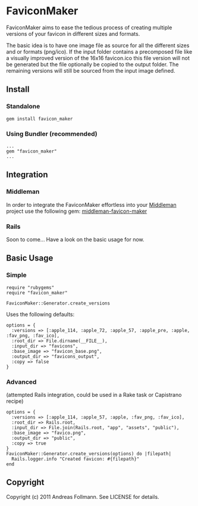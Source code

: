 FaviconMaker
============

FaviconMaker aims to ease the tedious process of creating multiple versions of your favicon in different sizes and formats.

The basic idea is to have one image file as source for all the different sizes and or formats (png/ico). If the input folder contains a precomposed file like a visually improved version of the 16x16 favicon.ico this file version will not be generated but the file optionally be copied to the output folder. The remaining versions will still be sourced from the input image defined.

## Install
### Standalone
    gem install favicon_maker

### Using Bundler (recommended)
    ...
    gem "favicon_maker"
    ...

## Integration
### Middleman
In order to integrate the FaviconMaker effortless into your [Middleman](https://github.com/tdreyno/middleman) project use the following gem: [middleman-favicon-maker](https://github.com/follmann/middleman-favicon-maker)
### Rails
Soon to come... Have a look on the basic usage for now.

## Basic Usage
### Simple
    require "rubygems"
    require "favicon_maker"
    
    FaviconMaker::Generator.create_versions

Uses the following defaults:

    options = {
      :versions => [:apple_114, :apple_72, :apple_57, :apple_pre, :apple, :fav_png, :fav_ico],
      :root_dir => File.dirname(__FILE__),
      :input_dir => "favicons",
      :base_image => "favicon_base.png",
      :output_dir => "favicons_output",
      :copy => false
    }

### Advanced 
(attempted Rails integration, could be used in a Rake task or Capistrano recipe)

    options = {
      :versions => [:apple_114, :apple_57, :apple, :fav_png, :fav_ico],
      :root_dir => Rails.root,
      :input_dir => File.join(Rails.root, "app", "assets", "public"),
      :base_image => "favico.png",
      :output_dir => "public",
      :copy => true
    }
    FaviconMaker::Generator.create_versions(options) do |filepath|
      Rails.logger.info "Created favicon: #{filepath}"
    end

## Copyright

Copyright (c) 2011 Andreas Follmann. See LICENSE for details.
